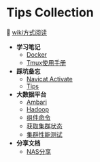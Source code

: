 # Tips Collection
📖 [wiki方式阅读](http://server.while.cool:10086)

* **学习笔记**
    * [Docker](docs/15851014788126.md)
    * [Tmux使用手册](docs/15897067934955.md)
* **踩坑备忘**
    * [Navicat Activate](docs/navicat.md)
    * [Tips](docs/tips.md)
* **大数据平台**
    * [Ambari](docs/ambari.md)
    * [Hadoop](docs/hadoop.md)
    * [组件命令](docs/hadoop-command-line.md)
    * [获取集群状态](docs/get-cluster-state.md)
    * [集群性能测试](docs/benchmark.md)
* **分享文档**
    * [NAS分享](docs/nas-share.md)